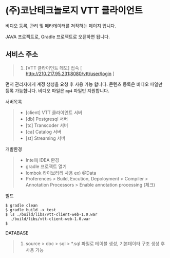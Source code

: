 # (주)코난테크놀로지 VTT 클라이언트

비디오 등록, 관리 및 메타데이터를 저작하는 페이지 입니다.

JAVA 프로젝트로, Gradle 프로젝트로 오픈하면 됩니다.

## 서비스 주소

> 1. [VTT 클라이언트 데모] 접속 [ http://210.217.95.231:8080/vtt/user/login ]

먼저 관리자에게 계정 생성을 요청 후 사용 가능 합니다.
콘텐츠 등록은 비디오 파일만 등록 가능합니다.
비디오 파일은 `mp4` 파일만 지원합니다.


서버목록
>- [client] VTT 클라이언트 서버 
>- [db] Postgresql 서버
>- [tc] Transcoder 서버
>- [ca] Catalog 서버
>- [st] Streaming 서버


개발환경
>- Intellij IDEA 환경
>- gradle 프로젝트 열기
>- lombok 라이브러리 사용 ex) @Data 
>- Proferences > Build, Excution, Depoloyment > Compiler > Annotation Processors > Enable annotation processing (체크)

빌드
```
$ gradle clean
$ gradle build -x test
$ ls ./build/libs/vtt-client-web-1.0.war
  ./build/libs/vtt-client-web-1.0.war
$
```

DATABASE
> 1. source > doc > sql > *.sql 파일로 테이블 생성, 기본데이타 구조 생성 후 사용 가능
